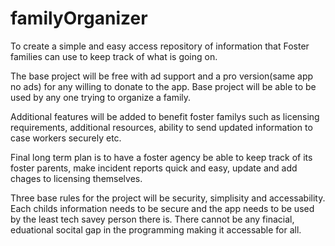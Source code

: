 # familyOrganizer
To create a simple and easy access repository of information that Foster families can use to keep track of what is going on.

The base project will be free with ad support and a pro version(same app no ads) for any willing to donate to the app. Base project will be able to be used by any one trying to organize a family.

Additional features will be added to benefit foster familys such as licensing requirements, additional resources, ability to send updated information to case workers securely etc.

Final long term plan is to have a foster agency be able to keep track of its foster parents, make incident reports quick and easy, update and add chages to licensing themselves.

Three base rules for the project will be security, simplisity and accessability. Each childs information needs to be secure and the app needs to be used by the least tech savey person there is. There cannot be any finacial, eduational socital gap in the programming making it accessable for all.
